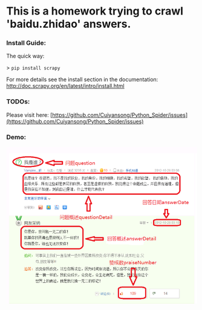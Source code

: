 # This is a homework trying to crawl 'baidu.zhidao' answers.

### Install Guide:
The quick way: 
	<p>> `pip install scrapy`

For more details see the install section in the documentation: <http://doc.scrapy.org/en/latest/intro/install.html>

### TODOs:
Please visit here:
[https://github.com/Cuiyansong/Python_Spider/issues](https://github.com/Cuiyansong/Python_Spider/issues)
	
### Demo:
![image](https://github.com/Cuiyansong/Python_Spider/raw/master/zhidao/images/scrapy_framework.png)